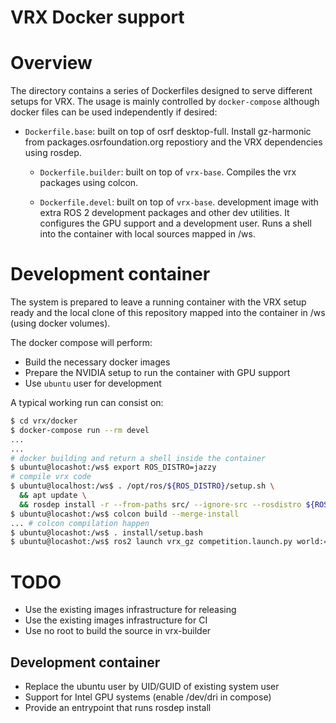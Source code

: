 # VRX Docker support

# Overview

The directory contains a series of Dockerfiles designed to serve different setups
for VRX. The usage is mainly controlled by `docker-compose` although docker files
can be used independently if desired:

 * `Dockerfile.base`: built on top of osrf desktop-full. Install
   gz-harmonic from packages.osrfoundation.org repostiory and
   the VRX dependencies using rosdep.

   * `Dockerfile.builder`: built on top of `vrx-base`. Compiles the vrx packages
     using colcon.

   * `Dockerfile.devel`: built on top of `vrx-base`. development image with extra ROS 2 development packages
     and other dev utilities. It configures the GPU support and a development
     user. Runs a shell into the container with local sources mapped in /ws.

# Development container

The system is prepared to leave a running container with the
VRX setup ready and the local clone of this repository mapped
into the container in /ws (using docker volumes).

The docker compose will perform:

 * Build the necessary docker images
 * Prepare the NVIDIA setup to run the container with GPU support
 * Use `ubuntu` user for development

A typical working run can consist on:

```bash
$ cd vrx/docker
$ docker-compose run --rm devel
...
... 
# docker building and return a shell inside the container
$ ubuntu@locashot:/ws$ export ROS_DISTRO=jazzy
# compile vrx code
$ ubuntu@localhost:/ws$ . /opt/ros/${ROS_DISTRO}/setup.sh \
  && apt update \
  && rosdep install -r --from-paths src/ --ignore-src --rosdistro ${ROS_DISTRO} -y 
$ ubuntu@locashot:/ws$ colcon build --merge-install
... # colcon compilation happen
$ ubuntu@locashot:/ws$ . install/setup.bash
$ ubuntu@locashot:/ws$ ros2 launch vrx_gz competition.launch.py world:=sydney_regatta
```

# TODO

 * Use the existing images infrastructure for releasing
 * Use the existing images infrastructure for CI
 * Use no root to build the source in vrx-builder

## Development container

 * Replace the ubuntu user by UID/GUID of existing system user
 * Support for Intel GPU systems (enable /dev/dri in compose)
 * Provide an entrypoint that runs rosdep install
